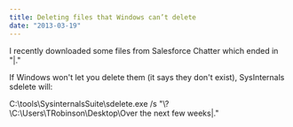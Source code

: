 ```yaml
---
title: Deleting files that Windows can’t delete
date: "2013-03-19"
---
```

I recently downloaded some files from Salesforce Chatter which ended in "|." 

If Windows won't let you delete them (it says they don't exist), SysInternals sdelete will: 

C:\tools\SysinternalsSuite\sdelete.exe /s "\\?\C:\Users\TRobinson\Desktop\Over the next few weeks|."